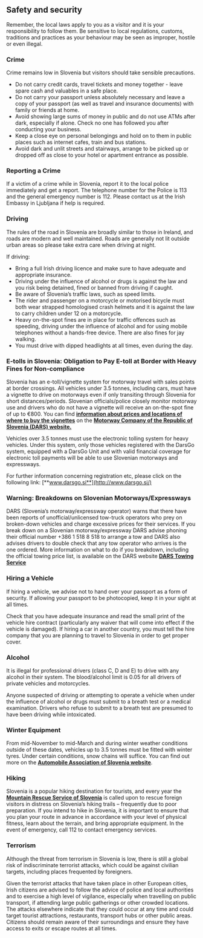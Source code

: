 ## Safety and security

Remember, the local laws apply to you as a visitor and it is your responsibility to follow them. Be sensitive to local regulations, customs, traditions and practices as your behaviour may be seen as improper, hostile or even illegal.

### **Crime**

Crime remains low in Slovenia but visitors should take sensible precautions.

* Do not carry credit cards, travel tickets and money together - leave spare cash and valuables in a safe place.
* Do not carry your passport unless absolutely necessary and leave a copy of your passport (as well as travel and insurance documents) with family or friends at home.
* Avoid showing large sums of money in public and do not use ATMs after dark, especially if alone. Check no one has followed you after conducting your business.
* Keep a close eye on personal belongings and hold on to them in public places such as internet cafes, train and bus stations.
* Avoid dark and unlit streets and stairways, arrange to be picked up or dropped off as close to your hotel or apartment entrance as possible.

### **Reporting a Crime**

If a victim of a crime while in Slovenia, report it to the local police immediately and get a report. The telephone number for the Police is 113 and the general emergency number is 112. Please contact us at the Irish Embassy in Ljubljana if help is required.

### **Driving**

The rules of the road in Slovenia are broadly similar to those in Ireland, and roads are modern and well maintained. Roads are generally not lit outside urban areas so please take extra care when driving at night.

If driving:

* Bring a full Irish driving licence and make sure to have adequate and appropriate insurance.
* Driving under the influence of alcohol or drugs is against the law and you risk being detained, fined or banned from driving if caught.
* Be aware of Slovenia’s traffic laws, such as speed limits.
* The rider and passenger on a motorcycle or motorised bicycle must both wear strapped homologised crash helmets and it is against the law to carry children under 12 on a motorcycle.
* Heavy on-the-spot fines are in place for traffic offences such as speeding, driving under the influence of alcohol and for using mobile telephones without a hands-free device. There are also fines for jay walking.
* You must drive with dipped headlights at all times, even during the day.

### **E-tolls in Slovenia: Obligation to Pay E-toll at Border with Heavy Fines for Non-compliance**

Slovenia has an e-toll/vignette system for motorway travel with sales points at border crossings. All vehicles under 3.5 tonnes, including cars, must have a vignette to drive on motorways even if only transiting through Slovenia for short distances/periods. Slovenian officials/police closely monitor motorway use and drivers who do not have a vignette will receive an on-the-spot fine of up to €800. You can find [**information about prices and locations of where to buy the vignettes**](http://www.dars.si/Dokumenti/Toll/Methods_of_payment/Vehicles_up_to_35_t/Vignette_308.aspx) on the [**Motorway Company of the Republic of Slovenia (DARS) website.**](http://www.dars.si/Dokumenti/Dokumenti/Toll/Vignette_308.aspx)

Vehicles over 3.5 tonnes must use the electronic tolling system for heavy vehicles. Under this system, only those vehicles registered with the DarsGo system, equipped with a DarsGo Unit and with valid financial coverage for electronic toll payments will be able to use Slovenian motorways and expressways.

For further information concerning registration etc, please click on the following link: [**www.darsgo.si**](http://www.darsgo.si/)

### **Warning: Breakdowns on Slovenian Motorways/Expressways**

DARS (Slovenia’s motorway/expressway operator) warns that there have been reports of unofficial/unlicensed tow-truck operators who prey on broken-down vehicles and charge excessive prices for their services. If you break down on a Slovenian motorway/expressway DARS advise phoning their official number +386 1 518 8 518 to arrange a tow and DARS also advises drivers to double check that any tow operator who arrives is the one ordered. More information on what to do if you breakdown, including the official towing price list, is available on the DARS website [**DARS Towing Service**](https://www.dars.si/Towing_service)

### **Hiring a Vehicle**

If hiring a vehicle, we advise not to hand over your passport as a form of security. If allowing your passport to be photocopied, keep it in your sight at all times.

Check that you have adequate insurance and read the small print of the vehicle hire contract (particularly any waiver that will come into effect if the vehicle is damaged). If hiring a car in another country, you must tell the hire company that you are planning to travel to Slovenia in order to get proper cover.

### **Alcohol**

It is illegal for professional drivers (class C, D and E) to drive with any alcohol in their system. The blood/alcohol limit is 0.05 for all drivers of private vehicles and motorcycles.

Anyone suspected of driving or attempting to operate a vehicle when under the influence of alcohol or drugs must submit to a breath test or a medical examination. Drivers who refuse to submit to a breath test are presumed to have been driving while intoxicated.

### **Winter Equipment**

From mid-November to mid-March and during winter weather conditions outside of these dates, vehicles up to 3.5 tonnes must be fitted with winter tyres. Under certain conditions, snow chains will suffice. You can find out more on the [**Automobile Association of Slovenia website**](https://www.amzs.si/en).

### **Hiking**

Slovenia is a popular hiking destination for tourists, and every year the [**Mountain Rescue Service of Slovenia**](https://www.grzs.si/o-grzs/predstavitev/) is called upon to rescue foreign visitors in distress on Slovenia’s hiking trails – frequently due to poor preparation. If you intend to hike in Slovenia, it is important to ensure that you plan your route in advance in accordance with your level of physical fitness, learn about the terrain, and bring appropriate equipment. In the event of emergency, call 112 to contact emergency services.

### **Terrorism**

Although the threat from terrorism in Slovenia is low, there is still a global risk of indiscriminate terrorist attacks, which could be against civilian targets, including places frequented by foreigners.

Given the terrorist attacks that have taken place in other European cities, Irish citizens are advised to follow the advice of police and local authorities and to exercise a high level of vigilance, especially when travelling on public transport, if attending large public gatherings or other crowded locations. The attacks elsewhere indicate that they could occur at any time and could target tourist attractions, restaurants, transport hubs or other public areas. Citizens should remain aware of their surroundings and ensure they have access to exits or escape routes at all times.